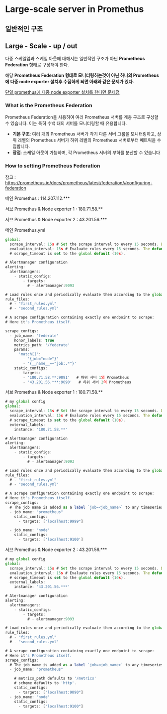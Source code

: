 # Large-scale server in Promethus

## 일반적인 구조

## Large - Scale - up / out

다중 스케일업과 스케일 아웃에 대해서는 일반적인 구조가 아닌 **Prometheus Federation** 형태로 구성해야 한다.  

해당 **Prometheus Federation  형태로 모니터링하는것이 아닌 하나의 Prometheus에 다중 node exporter 설치후 수집하게 되면 아래와 같은 문제가 있다.** 

[단일 promethus에 다중 node exporter 설치를 한다면 문제점 ](https://www.notion.so/promethus-node-exporter-fe7f21706a3a44768d96badca1bdbd9d?pvs=21)

### What is the Prometheus Federation

Prometheus Federation을 사용하여 여러 Prometheus 서버를 계층 구조로 구성할 수 있습니다. 이는 특히 수백 대의 서버를 모니터링할 때 유용합니다.

- **기본 구조**: 여러 개의 Prometheus 서버가 각기 다른 서버 그룹을 모니터링하고, 상위 레벨의 Prometheus 서버가 하위 레벨의 Prometheus 서버로부터 메트릭을 수집합니다.
- **장점**: 스케일 아웃이 가능하며, 각 Prometheus 서버의 부하를 분산할 수 있습니다

### How to setting Prometheus Federation

참고 : https://prometheus.io/docs/prometheus/latest/federation/#configuring-federation

메인 Promethus : 114.207.112.***

서브 Promethus & Node exporter 1 : 180.71.58.**

서브 Promethus & Node exporter 2 : 43.201.56.***

메인 Promethus.yml 

```jsx
global:
  scrape_interval: 15s # Set the scrape interval to every 15 seconds. Default is every 1 minute.
  evaluation_interval: 15s # Evaluate rules every 15 seconds. The default is every 1 minute.
  # scrape_timeout is set to the global default (10s).

# Alertmanager configuration
alerting:
  alertmanagers:
    - static_configs:
        - targets:
          # - alertmanager:9093

# Load rules once and periodically evaluate them according to the global 'evaluation_interval'.
rule_files:
  # - "first_rules.yml"
  # - "second_rules.yml"

# A scrape configuration containing exactly one endpoint to scrape:
# Here it's Prometheus itself.

scrape_configs:
  - job_name: 'federate'
    honor_labels: true
    metrics_path: '/federate'
    params:
      'match[]':
        - '{job="node"}'
        - '{__name__=~"job:.*"}'
    static_configs:
      - targets:
        - '180.71.58.**:9091'   # 하위 서버 1의 Prometheus
        - '43.201.56.***:9090'   # 하위 서버 2의 Prometheus
```

서브 Promethus & Node exporter 1 :  180.71.58.**

```jsx
# my global config
global:
  scrape_interval: 15s # Set the scrape interval to every 15 seconds. Default is every 1 minute.
  evaluation_interval: 15s # Evaluate rules every 15 seconds. The default is every 1 minute.
  # scrape_timeout is set to the global default (10s).
  external_labels:
    instance: '180.71.58.**'

# Alertmanager configuration
alerting:
  alertmanagers:
    - static_configs:
        - targets:
          # - alertmanager:9093

# Load rules once and periodically evaluate them according to the global 'evaluation_interval'.
rule_files:
  # - "first_rules.yml"
  # - "second_rules.yml"

# A scrape configuration containing exactly one endpoint to scrape:
# Here it's Prometheus itself.
scrape_configs:
  # The job name is added as a label `job=<job_name>` to any timeseries scraped from this config.
  - job_name: "prometheus"
    static_configs:
      - targets: ["localhost:9999"]

  - job_name: 'node'
    static_configs:
      - targets: ['localhost:9100']
```

서브 Promethus & Node exporter 2 : 43.201.56.***

```jsx
# my global config
global:
  scrape_interval: 15s # Set the scrape interval to every 15 seconds. Default is every 1 minute.
  evaluation_interval: 15s # Evaluate rules every 15 seconds. The default is every 1 minute.
  # scrape_timeout is set to the global default (10s).
  external_labels:
    instance: '43.201.56.***'

# Alertmanager configuration
alerting:
  alertmanagers:
    - static_configs:
        - targets:
          # - alertmanager:9093

# Load rules once and periodically evaluate them according to the global 'evaluation_interval'.
rule_files:
  # - "first_rules.yml"
  # - "second_rules.yml"

# A scrape configuration containing exactly one endpoint to scrape:
# Here it's Prometheus itself.
scrape_configs:
  # The job name is added as a label `job=<job_name>` to any timeseries scraped from this config.
  - job_name: "prometheus"

    # metrics_path defaults to '/metrics'
    # scheme defaults to 'http'.
    static_configs:
      - targets: ["localhost:9090"]
  - job_name: 'node'
    static_configs:
      - targets: ["localhost:9100"]
```
